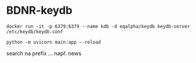 # BDNR-keydb

```
docker run -it -p 6379:6379 --name kdb -d eqalpha/keydb keydb-server /etc/keydb/keydb.conf
```

```
python -m uvicorn main:app --reload
```

search na prefix ... např. news
